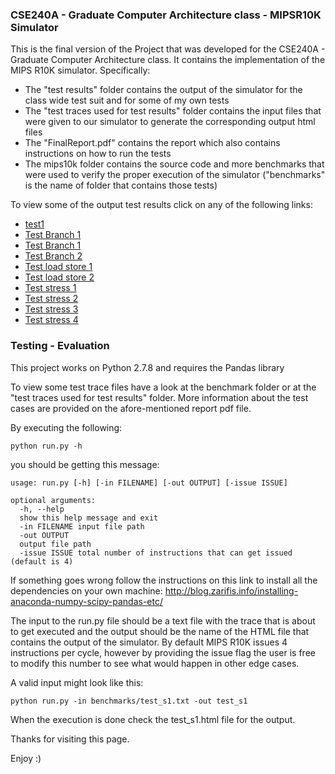 ### CSE240A - Graduate Computer Architecture class - MIPSR10K Simulator

This is the final version of the Project that was developed for the CSE240A - Graduate Computer Architecture class. It contains the implementation of the MIPS R10K simulator. Specifically:

* The "test results" folder contains the output of the simulator for the class wide test suit and for some of my own tests
* The "test traces used for test results" folder contains the input files that were given to our simulator to generate the corresponding output html files
* The "FinalReport.pdf" contains the report which also contains instructions on how to run the tests
* The mips10k folder contains the source code and more benchmarks that were used to verify the proper execution of the simulator ("benchmarks" is the name of folder that contains those tests)


To view some of the output test results click on any of the following links:

* [test1](http://czarifis.github.io/MIPSR10K/test%20results/mytest.html)
* [Test Branch 1](http://czarifis.github.io/MIPSR10K/test%20results/test_b1.html)
* [Test Branch 1](http://czarifis.github.io/MIPSR10K/test%20results/test_b1.html)
* [Test Branch 2](http://czarifis.github.io/MIPSR10K/test%20results/test_b6.html)
* [Test load store 1](http://czarifis.github.io/MIPSR10K/test%20results/test_ls1.html)
* [Test load store 2](http://czarifis.github.io/MIPSR10K/test%20results/test_ls4.html)
* [Test stress 1](http://czarifis.github.io/MIPSR10K/test%20results/test_s1.html)
* [Test stress 2](http://czarifis.github.io/MIPSR10K/test%20results/test_s5.html)
* [Test stress 3](http://czarifis.github.io/MIPSR10K/test%20results/test_t1.html)
* [Test stress 4](http://czarifis.github.io/MIPSR10K/test%20results/test_t5.html)


### Testing - Evaluation

This project works on Python 2.7.8 and requires the Pandas library

To view some test trace files have a look at the benchmark folder or at the "test traces used for test results" folder. More information about the test cases are provided on the afore-mentioned report pdf file.

By executing the following:
	
    python run.py -h
    
you should be getting this message:

	usage: run.py [-h] [-in FILENAME] [-out OUTPUT] [-issue ISSUE]

	optional arguments:
	  -h, --help
	  show this help message and exit
	  -in FILENAME input file path
	  -out OUTPUT
	  output file path
	  -issue ISSUE total number of instructions that can get issued (default is 4)

If something goes wrong follow the instructions on this link to install all the dependencies on your own machine: http://blog.zarifis.info/installing-anaconda-numpy-scipy-pandas-etc/

The input to the run.py file should be a text file with the trace that is about to get executed and the output should be the name of the HTML file that contains the output of the simulator. By default MIPS R10K issues 4 instructions per cycle, however by providing the issue flag the user is free to modify this number to see what would happen in other edge cases.

A valid input might look like this:

	python run.py -in benchmarks/test_s1.txt -out test_s1
    
When the execution is done check the test_s1.html file for the output.

Thanks for visiting this page.

Enjoy :)


